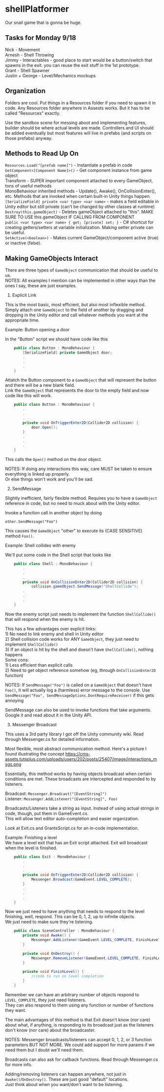 # shellPlatformer
Our snail game that is gonna be huge. 

Tasks for Monday 9/18
---------------------
Nick - Movement  
Arnesh - Shell Throwing  
Jimmy - Interactables - good place to start would be a button/switch that spawns in the exit. you can reuse the exit stuff in the 1st prototype.  
Grant - Shell Spawner  
Justin + George - Level/Mechanics mockups  


Organization
-------------
Folders are cool. Put things in a Resources folder if you need to spawn it in code. Any Resources folder anywhere in Assests works. But it has to be called "Resources" exactly.  

Use the sandbox scene for messing aboot and implementing features, builder should be where actual levels are made. Controllers and UI should be added eventually but most features will live in prefabs (and scripts on those prefabs) anyway.  


Methods to Read Up On  
---------------------  
`Resources.Load("[prefab name]")` - Instantiate a prefab in code  
`GetComponent<[Component Name]>()` - Get component instance from game object  
Transform - SUPER important component attached to every GameObject, tons of useful methods  
MonoBehaviour inherited methods - Update(), Awake(), OnCollisionEnter(), etc. Methods that are invoked when certain built-in Unity things happen.  
`[SerializeField] private <var type> <var name>` - makes a field editable in Unity editor but still private (can't be changed by other classes at runtime)  
`Destroy(this.gameObject)` - Deletes gameObject attached to "this". MAKE SURE TO USE this.gameObject IF CALLING FROM COMPONENT  
`public <var type> <var name> { get; [private] set; }` - C# shortcut for creating getters/setters at variable initialization. Making setter private can be useful.  
`SetActive(<boolean>)` - Makes current GameObject/component active (true) or inactive (false).  


Making GameObjects Interact  
---------------------------  
There are three types of `GameObject` communication that should be useful to us.  
NOTES: All examples I mention can be implemented in other ways than the ones I say, these are just examples.  

1. Explicit Link  

This is the most basic, most efficient, but also most inflexible method.   
Simply attach one `GameObject` to the field of another by dragging and dropping in the Unity editor and call whatever methods you want at the appropriate time.  

Example: Button opening a door  

In the "Button" script we should have code like this  

```C#
    public class Button : MonoBehaviour {  
        [SerializeField] private GameObject door;  
        .  
        .  
        .  
    }
```
    
Attatch the Button component to a `GameObject` that will represent the button and there will be a new blank field.  
Link the `GameObject` that represents the door to the empty field and now code like this will work.  

```C#
    public class Button : MonoBehaviour {  
        .  
        .  
        .  
        private void OnTriggerEnter2D(Collider2D collision) {  
            door.Open();  
        }  
        .  
        .  
        .  
    }
```

This calls the `Open()` method on the door object.  

NOTES: If doing any interactions this way, care MUST be taken to ensure everything is linked up properly.   
Or else things won't work and you'll be sad.  

2. SendMessage  

Slightly inefficient, fairly flexible method. Requires you to have a `GameObject` reference in code, but no need to muck about with the Unity editor.  

Invoke a function call in another object by doing  
    
    other.SendMessage("Foo")  
    
This causes the `GameObject` "other" to execute its (CASE SENSITIVE) method `Foo()`.  

Example: Shell collides with enemy  

We'll put some code in the Shell script that looks like   

```C#
    public class Shell : MonoBehaviour {  
        .   
        .  
        .  
        private void OnCollisionEnter2D(Collider2D collision) {  
            collision.gameObject.SendMessage("ShellCollide");  
        .  
        .  
        .  
    }
```
     
Now the enemy script just needs to implement the function `ShellCollide()` that will respond when the enemy is hit.  

This has a few advantages over explicit links:  
    1) No need to link enemy and shell in Unity editor   
    2) Shell collision code works for ANY `GameObject`, they just need to implement `ShellCollide()`  
    3) If an object is hit by the shell and doesn't have `ShellCollide()`, nothing happens  
Some cons:  
    1) Less efficient than explicit calls  
    2) Need to get object reference somehow (eg, through `OnCollisionEnter2D` function)  
    
NOTES: If `SendMessage("Foo")` is called on a `GameObject` that doesn't have `Foo()`, it will actually log a (harmless) error message to the console. Use `SendMessage("Foo", SendMessageOptions.DontRequireReceiver)` if this gets annoying  

SendMessage can also be used to invoke functions that take arguments. Google it and read about it in the Unity API.  

3. Messenger Broadcast  

This uses a 3rd party library I got off the Unity community wiki. Read through Messenger.cs for detailed information.  

Most flexible, most abstract communication method. Here's a picture I found illustrating the concept https://cms-assets.tutsplus.com/uploads/users/202/posts/25407/image/interactions_msgs.png  

Essentially, this method works by having objects broadcast when certain conditions are met. These broadcasts are intercepted and responded to by listeners.  

Broadcast: `Messenger.Broadcast("[EventString]")`   
Listener: `Messenger.AddListener("[EventString]", Foo)` 

Broadcasts/Listeners take a string as input. Instead of using actual strings in code, though, put them in GameEvent.cs.   
This will allow text editor auto-completion and easier organization.  

Look at Exit.cs and GrantsScript.cs for an in-code implementation.  

Example: Finishing a level  
We have a level exit that has an Exit script attached. Exit will broadcast when the level is finished.  

```C#
    public class Exit : MonoBehaviour {  
        .  
        .  
        .  
        private void OnTriggerEnter2D(Collider2D collision) {  
            Messenger.Broadcast(GameEvent.LEVEL_COMPLETE);  
        }  
        .  
        .  
        .  
    }
```
    
Now we just need to have anything that needs to respond to the level finishing, well, respond. This can be 0, 1, 2, up to infinite objects.  
We just need to make sure they're listening.  

```C#
    public class SceneController : MonoBehaviour {  
        private void Awake() {  
            Messenger.AddListener(GameEvent.LEVEL_COMPLETE, FinishLevel);  
        }  
          
        private void OnDestroy() {  
            Messenger.RemoveListener(GameEvent.LEVEL_COMPLETE, FinishLevel);  
        }  
          
        private void FinishLevel() {  
            //code to run on level completion  
        }  
    }
```
    
Remember we can have an arbitrary number of objects respond to `LEVEL_COMPLETE`, they just need listeners.  
They can also respond to them using any function or number of functions they want.  

The main advantages of this method is that Exit doesn't know (nor care) about what, if anything, is responding to its broadcast just as the listeners don't know (nor care) about the broadcaster.   

NOTES: Messenger broadcasts/listeners can accept 0, 1, 2, or 3 function parameters BUT NOT MORE. We could add support for more params if we need them but I doubt we'll need them.  

Broadcasts can also ask for callback functions. Read through Messenger.cs for more info.  

Adding/removing listeners can happen anywhere, not just in `Awake()`/`OnDestroy()`. These are just good "default" locations.  
Just think about when you want/don't want to be listening.   
